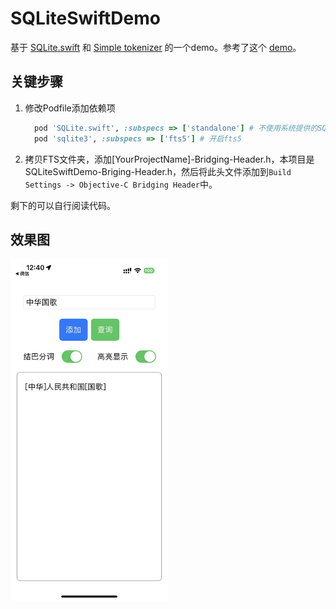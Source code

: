 # SQLiteSwiftDemo



基于 [SQLite.swift](https://github.com/stephencelis/SQLite.swift) 和 [Simple tokenizer](https://github.com/wangfenjin/simple) 的一个demo。参考了这个 [demo](https://github.com/hxicoder/DBDemo)。



## 关键步骤

1. 修改Podfile添加依赖项

   ```ruby
     pod 'SQLite.swift', :subspecs => ['standalone'] # 不使用系统提供的SQLite
     pod 'sqlite3', :subspecs => ['fts5'] # 开启fts5
   ```

2. 拷贝FTS文件夹，添加[YourProjectName]-Bridging-Header.h，本项目是SQLiteSwiftDemo-Briging-Header.h，然后将此头文件添加到`Build Settings -> Objective-C Bridging Header`中。

剩下的可以自行阅读代码。

## 效果图
<img src="doc/assets/image-20230627124125419.png" width="50%">
